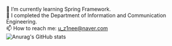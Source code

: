 
🌱 I’m currently learning Spring Framework. <br>
💬 I completed the Department of Information and Communication Engineering.<br>
📫 How to reach me: u_z1nee@naver.com <br>
![Anurag's GitHub stats](https://github-readme-stats.vercel.app/api?username=yoo-jean&show_icons=true&theme=dracula) <br>








<!--
**yoo-jean/yoo-jean** is a ✨ _special_ ✨ repository because its `README.md` (this file) appears on your GitHub profile.

Here are some ideas to get you started:

- 🔭 I’m currently working on ...
- 🌱 I’m currently learning ...
- 👯 I’m looking to collaborate on ...
- 🤔 I’m looking for help with ...
- 💬 Ask me about ...
- 📫 How to reach me: ...
- 😄 Pronouns: ...
- ⚡ Fun fact: ...
-->
